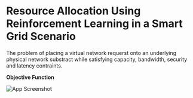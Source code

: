
# Resource Allocation Using Reinforcement Learning in a Smart Grid Scenario 

The problem of placing a virtual network requerst onto an underlying physical network substract while satisfying capacity, bandwidth, security and latency contraints.

**Objective Function**


![App Screenshot](https://latex.codecogs.com/svg.image?Min\,\sum_{n_v&plus;N_v}\sum_{n_p&plus;N_p}x_{n_p,N_v}&plus;\sum_{(i,j)\in{E_v}}\sum_{(p,v)\in{E_p}}y\,_{i,j}^{p,q})

